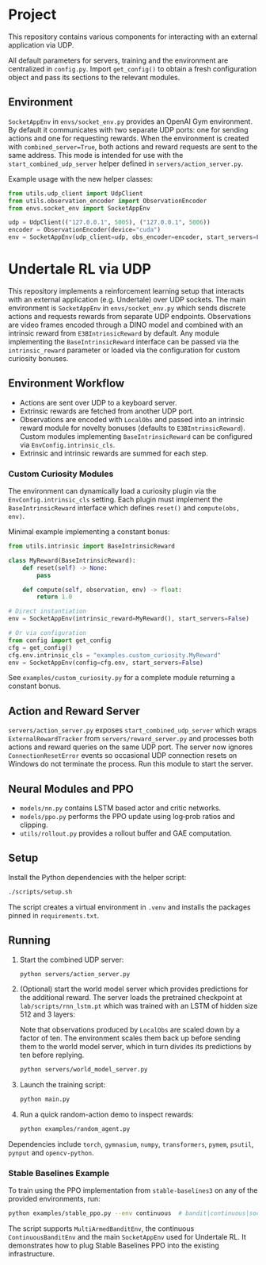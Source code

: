 # Project

This repository contains various components for interacting with an external application via UDP.

All default parameters for servers, training and the environment are
centralized in `config.py`.  Import `get_config()` to obtain a fresh
configuration object and pass its sections to the relevant modules.

## Environment

`SocketAppEnv` in `envs/socket_env.py` provides an OpenAI Gym environment. By default it communicates with two separate UDP ports: one for sending actions and one for requesting rewards. When the environment is created with `combined_server=True`, both actions and reward requests are sent to the same address. This mode is intended for use with the `start_combined_udp_server` helper defined in `servers/action_server.py`.

Example usage with the new helper classes:

```python
from utils.udp_client import UdpClient
from utils.observation_encoder import ObservationEncoder
from envs.socket_env import SocketAppEnv

udp = UdpClient(("127.0.0.1", 5005), ("127.0.0.1", 5006))
encoder = ObservationEncoder(device="cuda")
env = SocketAppEnv(udp_client=udp, obs_encoder=encoder, start_servers=False)
```

# Undertale RL via UDP

This repository implements a reinforcement learning setup that interacts with an external application (e.g. Undertale) over UDP sockets. The main environment is `SocketAppEnv` in `envs/socket_env.py` which sends discrete actions and requests rewards from separate UDP endpoints. Observations are video frames encoded through a DINO model and combined with an intrinsic reward from `E3BIntrinsicReward` by default. Any module implementing the `BaseIntrinsicReward` interface can be passed via the `intrinsic_reward` parameter or loaded via the configuration for custom curiosity bonuses.

## Environment Workflow
* Actions are sent over UDP to a keyboard server.
* Extrinsic rewards are fetched from another UDP port.
* Observations are encoded with `LocalObs` and passed into an intrinsic reward module for novelty bonuses (defaults to `E3BIntrinsicReward`).
  Custom modules implementing ``BaseIntrinsicReward`` can be configured via ``EnvConfig.intrinsic_cls``.
* Extrinsic and intrinsic rewards are summed for each step.

### Custom Curiosity Modules
The environment can dynamically load a curiosity plugin via the
``EnvConfig.intrinsic_cls`` setting. Each plugin must implement the
``BaseIntrinsicReward`` interface which defines ``reset()`` and ``compute(obs, env)``.

Minimal example implementing a constant bonus:

```python
from utils.intrinsic import BaseIntrinsicReward

class MyReward(BaseIntrinsicReward):
    def reset(self) -> None:
        pass

    def compute(self, observation, env) -> float:
        return 1.0

# Direct instantiation
env = SocketAppEnv(intrinsic_reward=MyReward(), start_servers=False)

# Or via configuration
from config import get_config
cfg = get_config()
cfg.env.intrinsic_cls = "examples.custom_curiosity.MyReward"
env = SocketAppEnv(config=cfg.env, start_servers=False)
```

See ``examples/custom_curiosity.py`` for a complete module returning a constant
bonus.

## Action and Reward Server
`servers/action_server.py` exposes `start_combined_udp_server` which wraps
`ExternalRewardTracker` from `servers/reward_server.py` and processes both
actions and reward queries on the same UDP port. The server now ignores
`ConnectionResetError` events so occasional UDP connection resets on Windows do
not terminate the process. Run this module to start the server.

## Neural Modules and PPO
* `models/nn.py` contains LSTM based actor and critic networks.
* `models/ppo.py` performs the PPO update using log‑prob ratios and clipping.
* `utils/rollout.py` provides a rollout buffer and GAE computation.

## Setup
Install the Python dependencies with the helper script:

```bash
./scripts/setup.sh
```

The script creates a virtual environment in `.venv` and installs the
packages pinned in `requirements.txt`.

## Running
1. Start the combined UDP server:
   ```bash
   python servers/action_server.py
   ```
2. (Optional) start the world model server which provides predictions for
   the additional reward. The server loads the pretrained checkpoint at
   `lab/scripts/rnn_lstm.pt` which was trained with an LSTM of hidden size
   512 and 3 layers:

   Note that observations produced by `LocalObs` are scaled down by a
   factor of ten. The environment scales them back up before sending them to
   the world model server, which in turn divides its predictions by ten
   before replying.

   ```bash
   python servers/world_model_server.py
   ```
3. Launch the training script:
   ```bash
   python main.py
   ```
4. Run a quick random-action demo to inspect rewards:
   ```bash
   python examples/random_agent.py
   ```

Dependencies include `torch`, `gymnasium`, `numpy`, `transformers`, `pymem`,
`psutil`, `pynput` and `opencv-python`.

### Stable Baselines Example

To train using the PPO implementation from `stable-baselines3` on any of the
provided environments, run:

```bash
python examples/stable_ppo.py --env continuous  # bandit|continuous|socket
```

The script supports `MultiArmedBanditEnv`, the continuous
`ContinuousBanditEnv` and the main `SocketAppEnv` used for Undertale RL.
It demonstrates how to plug Stable Baselines PPO into the existing
infrastructure.
